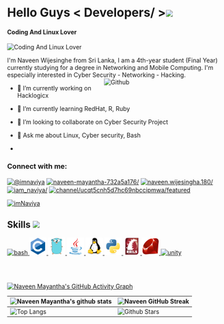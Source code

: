 <h1> Hello Guys < Developers/ ><img src = "https://raw.githubusercontent.com/MartinHeinz/MartinHeinz/master/wave.gif" width = 30px></h1>
  
#### Coding And Linux Lover

![Coding And Linux Lover](https://user-images.githubusercontent.com/55675843/213411949-44524917-63d6-4aeb-b4a0-2bfe643c9c9a.png)

I'm Naveen Wijesinghe from Sri Lanka, I am a 4th-year student (Final Year) currently studying for a degree in Networking and Mobile Computing. I'm especially interested in Cyber Security - Networking - Hacking. 
<img width="55%" align="right" alt="Github" src="https://cdni.iconscout.com/illustration/premium/thumb/programming-skills-1946874-1649524.png" />
<br>
  
- 🔭 I’m currently working on Hacklogicx 
  
- 🌱 I’m currently learning RedHat, R, Ruby
  
- 👯 I’m looking to collaborate on Cyber Security Project
  
- 💬 Ask me about Linux, Cyber security, Bash

- <div class="contra-hire-me-button" data-analyticsUserId="659b8d24-5019-461b-90c0-ea11cbf7f945" data-theme="light" data-username="naveemayantha_pwov6pun"></div><script async src="https://contra.com/static/embed/sdk.js" charset="utf-8"></script>
  
<h3 align="left">Connect with me:</h3>
<p align="left">
<a href="https://twitter.com/@imnaviya" target="blank"><img align="center" src="https://raw.githubusercontent.com/rahuldkjain/github-profile-readme-generator/master/src/images/icons/Social/twitter.svg" alt="@imnaviya" height="30" width="40" /></a>
<a href="https://linkedin.com/in/naviya9889" target="blank"><img align="center" src="https://raw.githubusercontent.com/rahuldkjain/github-profile-readme-generator/master/src/images/icons/Social/linked-in-alt.svg" alt="naveen-mayantha-732a5a176/" height="30" width="40" /></a>
<a href="https://fb.com/naveen.wijesingha.180/" target="blank"><img align="center" src="https://raw.githubusercontent.com/rahuldkjain/github-profile-readme-generator/master/src/images/icons/Social/facebook.svg" alt="naveen.wijesingha.180/" height="30" width="40" /></a>
<a href="https://instagram.com/iam_naviya/" target="blank"><img align="center" src="https://raw.githubusercontent.com/rahuldkjain/github-profile-readme-generator/master/src/images/icons/Social/instagram.svg" alt="iam_naviya/" height="30" width="40" /></a>
<a href="https://www.youtube.com/channel/UCQT5cNh5d7hc69nbCCIPmwA" target="blank"><img align="center" src="https://raw.githubusercontent.com/rahuldkjain/github-profile-readme-generator/master/src/images/icons/Social/youtube.svg" alt="channel/ucqt5cnh5d7hc69nbccipmwa/featured" height="30" width="40" /></a>
</p>
              
  
<p align="left"> <a href="https://twitter.com/imNaviya" target="blank"><img src="https://img.shields.io/twitter/follow/imNaviya?logo=twitter&style=for-the-badge" alt="imNaviya" /></a> </p>

<h2> Skills  <img src = "https://media2.giphy.com/media/QssGEmpkyEOhBCb7e1/giphy.gif?cid=ecf05e47a0n3gi1bfqntqmob8g9aid1oyj2wr3ds3mg700bl&rid=giphy.gif" width = 32px> </h2>
  
<p align="left"> <a href="https://www.gnu.org/software/bash/" target="_blank" rel="noreferrer"> <img src="https://www.vectorlogo.zone/logos/gnu_bash/gnu_bash-icon.svg" alt="bash" width="40" height="40"/> </a> <a href="https://www.cprogramming.com/" target="_blank" rel="noreferrer"> <img src="https://raw.githubusercontent.com/devicons/devicon/master/icons/c/c-original.svg" alt="c" width="40" height="40"/> </a> <a href="https://golang.org" target="_blank" rel="noreferrer"> <img src="https://raw.githubusercontent.com/devicons/devicon/master/icons/go/go-original.svg" alt="go" width="40" height="40"/> </a> <a href="https://www.java.com" target="_blank" rel="noreferrer"> <img src="https://raw.githubusercontent.com/devicons/devicon/master/icons/java/java-original.svg" alt="java" width="40" height="40"/> </a> <a href="https://www.linux.org/" target="_blank" rel="noreferrer"> <img src="https://raw.githubusercontent.com/devicons/devicon/master/icons/linux/linux-original.svg" alt="linux" width="40" height="40"/> </a> <a href="https://www.python.org" target="_blank" rel="noreferrer"> <img src="https://raw.githubusercontent.com/devicons/devicon/master/icons/python/python-original.svg" alt="python" width="40" height="40"/> </a> <a href="https://rubyonrails.org" target="_blank" rel="noreferrer"> <img src="https://raw.githubusercontent.com/devicons/devicon/master/icons/rails/rails-original-wordmark.svg" alt="rails" width="40" height="40"/> </a> <a href="https://www.ruby-lang.org/en/" target="_blank" rel="noreferrer"> <img src="https://raw.githubusercontent.com/devicons/devicon/master/icons/ruby/ruby-original.svg" alt="ruby" width="40" height="40"/> </a> <a href="https://unity.com/" target="_blank" rel="noreferrer"> <img src="https://www.vectorlogo.zone/logos/unity3d/unity3d-icon.svg" alt="unity" width="40" height="40"/> </a> </p>


<br>

  <br>
  
[![Naveen Mayantha's GitHub Activity Graph](https://activity-graph.herokuapp.com/graph?username=naveen-98&theme=rogue)](https://git.io/praveenscience)

| ![Naveen Mayantha's github stats](https://github-readme-stats.vercel.app/api?username=naveen-98&show_icons=true&theme=tokyonight) | ![Naveen GitHub Streak](https://github-readme-streak-stats.herokuapp.com/?user=naveen-98&theme=tokyonight) |
| --- | --- |
| ![Top Langs](https://github-readme-stats.vercel.app/api/top-langs/?username=naveen-98&theme=tokyonight) | ![Github Stars](https://github-readme-stats.vercel.app/api?username=naveen-98&show_icons=true&locale=en&count_private=true&hide_rank=true&custom_title=My%20GitHub%20Stats&disable_animations=true&theme=tokyonight) |


              

<br>




